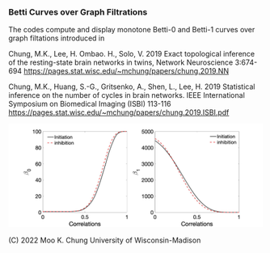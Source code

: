 ### Betti Curves over Graph Filtrations

The codes compute and display monotone Betti-0 and Betti-1 curves over graph filtations introduced in

Chung, M.K., Lee, H. Ombao. H., Solo, V. 2019 Exact topological inference of the resting-state brain networks in twins, Network Neuroscience 3:674-694 
https://pages.stat.wisc.edu/~mchung/papers/chung.2019.NN

Chung, M.K., Huang, S.-G., Gritsenko, A., Shen, L., Lee, H. 2019 Statistical inference on the number of cycles in brain networks. IEEE International Symposium on Biomedical Imaging (ISBI) 113-116 
https://pages.stat.wisc.edu/~mchung/papers/chung.2019.ISBI.pdf


![Betti curves](https://github.com/laplcebeltrami/TDA/blob/main/betti-curves.jpg?raw=true)



(C) 2022 Moo K. Chung
University of Wisconsin-Madison
